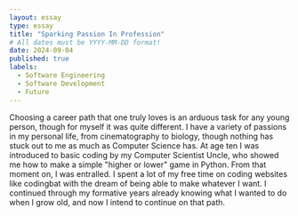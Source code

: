 ```yaml
---
layout: essay
type: essay
title: "Sparking Passion In Profession"
# All dates must be YYYY-MM-DD format!
date: 2024-09-04
published: true
labels:
  - Software Engineering
  - Software Development
  - Future
---
```

Choosing a career path that one truly loves is an arduous task for any young person, though for myself it was quite different. I have a variety of passions in my personal life, from cinematography to biology, though nothing has stuck out to me as much as Computer Science has. At age ten I was introduced to basic coding by my Computer Scientist Uncle, who showed me how to make a simple "higher or lower" game in Python. From that moment on, I was entralled. I spent a lot of my free time on coding websites like codingbat with the dream of being able to make whatever I want. I continued through my formative years already knowing what I wanted to do when I grow old, and now I intend to continue on that path. 

